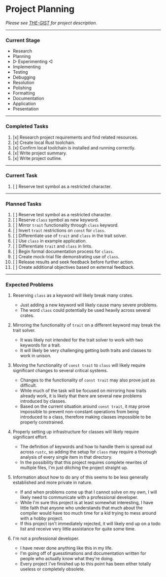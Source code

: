 # Project Planning #

<i>Please see [THE-GIST](THE-GIST.md) for project description.</i>

___

### Current Stage ###

- Research
- Planning
- ▷ Experimenting ◁
- Implementing
- Testing
- Debugging
- Resolution
- Polishing
- Formatting
- Documentation
- Application
- Presentation

___

### Completed Tasks ###

1. [x] Research project requirements and find related resources.
2. [x] Create local Rust toolchain.
3. [x] Confirm local toolchain is installed and running correctly.
4. [x] Write project summary.
5. [x] Write project outline.

___

### Current Task ###

1. [ ] Reserve test symbol as a restricted character.

___

### Planned Tasks ###

1. [ ] Reserve test symbol as a restricted character.
2. [ ] Reserve `class` symbol as new keyword.
3. [ ] Mirror `trait` functionality through `class` keyword.
4. [ ] Invert `trait` restrictions on `const` for `class`.
5. [ ] Differentiate use of `trait` and `class` in the trait solver.
6. [ ] Use `class` in example application.
7. [ ] Differentiate `trait` and `class` in lints.
8. [ ] Begin formal documentation process for `class`.
9. [ ] Create mock-trial file demonstrating use of `class`.
10. [ ] Release results and seek feedback before further action.
11. [ ] Create additional objectives based on external feedback.

___

### Expected Problems ###

1. Reserving `class` as a keyword will likely break many crates.
    - Just adding a new keyword will likely cause many severe problems.
    - The word `class` could potentially be used heavily across several crates.

2. Mirroring the functionality of `trait` on a different keyword may break the trait solver.
   - It was likely not intended for the trait solver to work with two keywords for a trait.
   - It will likely be very challenging getting both traits and classes to work in unison.

3. Moving the functionality of `const trait` to `class` will likely require significant changes to several critical systems.
   - Changes to the functionality of `const trait` may also prove just as difficult.
   - While much of the task will be focused on mirroring how traits already work, it is likely that there are several new problems introduced by classes.
   - Based on the current situation around `const trait`, it may prove impossible to prevent non-constant operations from being introduced to a class, therefore making classes impossible to be properly constrained.

4. Properly setting up infrastructure for classes will likely require significant effort.
    - The definition of keywords and how to handle them is spread out across `rustc`, so adding the setup for `class` may require a thorough analysis of every single item in that directory.
    - In the possibility that this project requires complete rewrites of multiple files, I'm just ditching the project straight up.

5. Information about how to do any of this seems to be less generally established and more private in nature.
   - If and when problems come up that I cannot solve on my own, I will likely need to communicate with a professional developer.
   - While I'm sure this project is at least somewhat interesting, I have little faith that anyone who understands that much about the compiler would have too much time for a kid trying to mess around with a hobby project.
   - If this project isn't immediately rejected, it will likely end up on a todo list and receive very little assistance for quite some time.

6. I'm not a professional developer.
   - I have never done anything like this in my life.
   - I'm going off of guesstimations and documentation written for people who actually know what they're doing.
   - Every project I've finished up to this point has been either totally useless or completely obsolete.
